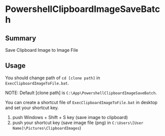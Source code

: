 # PowershellClipboardImageSaveBatch

## Summary

Save Clipboard Image to Image File

## Usage

You should change path of ```cd [clone path]``` in ```ExecClipboardImageToFile.bat```.

NOTE: Default [clone path] is ```C:\App\PowershellClipboardImageSaveBatch```.

You can create a shortcut file of ```ExecClipboardImageToFile.bat``` in desktop and set your shortcut key.

1. push Windows + Shift + S key (save image to clipboard)
2. push your shortcut key (save image file (png) in ```C:\Users\[User Name]\Pictures\ClipboardImages```)

